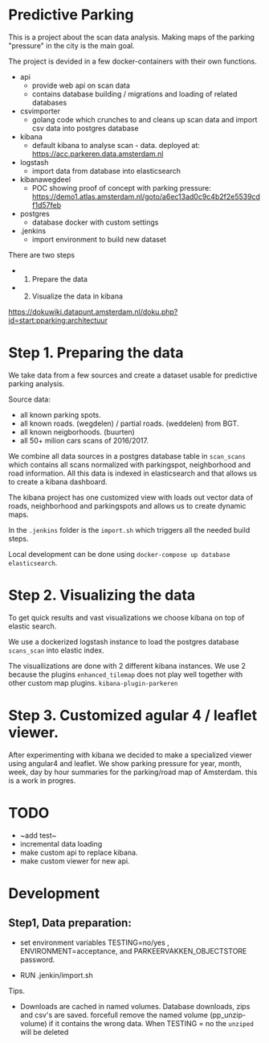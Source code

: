 # Predictive Parking

This is a project about the scan data analysis. Making maps of the parking "pressure"
in the city is the main goal.

The project is devided in a few docker-containers with their own functions.

  - api
     - provide web api on scan data
     - contains database building / migrations and loading of related databases
  - csvimporter
    - golang code which crunches to and cleans up scan data and import csv data into postgres database
  - kibana
    - default kibana to analyse scan - data. deployed at: https://acc.parkeren.data.amsterdam.nl
  - logstash
    - import data from database into elasticsearch
  - kibanawegdeel
    - POC showing proof of concept with parking pressure: https://demo1.atlas.amsterdam.nl/goto/a6ec13ad0c9c4b2f2e5539cdf1d57feb
  - postgres
    - database docker with custom settings
  - .jenkins
    - import environment to build new dataset


There are two steps

 - 1. Prepare the data
 - 2. Visualize the data in kibana

https://dokuwiki.datapunt.amsterdam.nl/doku.php?id=start:pparking:architectuur


 Step 1. Preparing the data
==========================

We take data from a few sources and create a dataset usable for predictive parking analysis.

Source data:
 - all known parking spots.
 - all known roads. (wegdelen) / partial roads. (weddelen) from BGT.
 - all known neigborhoods. (buurten)
 - all 50+ milion cars scans of 2016/2017.

We combine all data sources in a postgres database table
in `scan_scans` which contains all scans
normalized with parkingspot, neighborhood and road information.
All this data is indexed in elasticsearch and that allows us to create a
kibana dashboard.

The kibana project has one customized view with loads out vector data of roads, neighborhood and
parkingspots and allows us to create dynamic maps.

In the `.jenkins` folder is the `import.sh` which triggers all the needed build steps.

Local development can be done using `docker-compose up database elasticsearch`.


 Step 2. Visualizing the data
=============================


To get quick results and vast visualizations we choose kibana on top of elastic search.

We use a dockerized logstash instance to load the postgres database `scans_scan` into
elastic index.

The visuallizations are done with 2 different kibana instances. We use 2 because the plugins
`enhanced_tilemap` does not play well together with other custom map plugins. `kibana-plugin-parkeren`


Step 3. Customized agular 4 / leaflet viewer.
==============================

After experimenting with kibana we decided to make a specialized viewer using angular4 and leaflet.
We show parking pressure for year, month, week, day by hour summaries for the parking/road map of Amsterdam.
this is a work in progres.


 TODO
=====

 - ~add test~
 - incremental data loading
 - make custom api to replace kibana.
 - make custom viewer for new api.


Development
===========


 Step1, Data preparation:
----------------------------


  - set environment variables TESTING=no/yes , ENVIRONMENT=acceptance, and
    PARKEERVAKKEN_OBJECTSTORE password.

  - RUN .jenkin/import.sh


Tips.

  - Downloads are cached in named volumes. Database downloads, zips and csv's are saved.
    forcefull remove the named volume (pp_unzip-volume) if it contains the wrong data.
    When TESTING = no the `unziped` will be deleted

